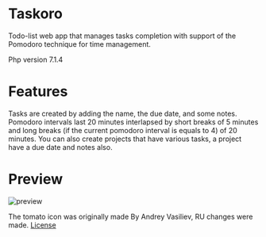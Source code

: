 # Taskoro
Todo-list web app that manages tasks completion with support of the Pomodoro technique for time management.

Php version 7.1.4

# Features
Tasks are created by adding the name, the due date, and some notes. Pomodoro intervals last 20 minutes interlapsed by short breaks of 5 minutes and long breaks (if the current pomodoro interval is equals to 4) of 20 minutes. You can also create projects that have various tasks, a project have a due date and notes also.

# Preview
![preview](http://i.imgur.com/wPriTVL.png)

The tomato icon was originally made By Andrey Vasiliev, RU changes were made. [License](https://creativecommons.org/licenses/by/3.0/us/)
